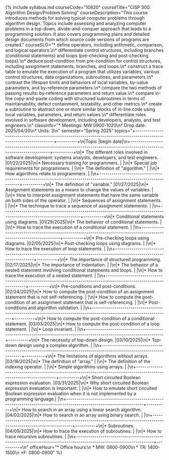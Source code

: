 {% include syllabus.md courseCode="10820" courseTitle="CISP 300: Algorithm Design/Problem Solving" courseDescription="This course introduces methods for solving typical computer problems through algorithm design. Topics include assessing and analyzing computer problems in a top-down, divide-and-conquer approach that leads to a programming solution. It also covers programming plans and detailed design documents from which source code versions of programs are created." courseSLO="* define operators, including arithmetic, comparison, and logical operators.\n* differentiate control structures, including branches (conditional statements) and loops (pre-checking and post-checking loops).\n* deduce post-condition from pre-condition for control structures, including assignment statements, branches, and loops.\n* construct a trace table to emulate the execution of a program that utilizes variables, various control structures, data organizations, subroutines, and parameters.\n* contrast the lifespan limits and behaviors of local variables, by-value parameters, and by-reference parameters.\n* compare the two methods of passing results: by-reference parameters and return value.\n* compare in-line copy-and-paste coding with structured subroutines in terms of maintainability, defect containment, testability, and other metrics.\n* create a subroutine to abstract one or more similar blocks of in-line code using local variables, parameters, and return values.\n* differentiate roles involved in software development, including developers, analysts, and test engineers.\n" classInfo="* Meetings: MW 0900-1020\n* Drop date: 2025/04/20\n* Units: 3\n"  semester="Spring 2025" topics="+--------------------------------------------------------------------------------------------------------------------+----------+\n|Topic                                                                                                               |begin date|\n+--------------------------------------------------------------------------------------------------------------------+----------+\n|* The different roles involved in software development: systems analysts, developers, and test engineers.           |01/22/2025|\n|* Necessary training for programmers.                                                                               |          |\n|* Special job requirements for programmers.                                                                         |          |\n|* The definition of \"algorithm.\"                                                                                    |          |\n|* How algorithms relate to programmers.                                                                             |          |\n+--------------------------------------------------------------------------------------------------------------------+----------+\n|* The definition of \"variable.\"                                                                                     |01/27/2025|\n|* Assignment statements as a means to change the values of variables.                                               |          |\n|* How to interpret assignment statements that have the same variable on both sides of the operator.                 |          |\n|* Sequences of assignment statements.                                                                               |          |\n|* The technique to trace a sequence of assignment statements.                                                       |          |\n+--------------------------------------------------------------------------------------------------------------------+----------+\n|* Conditional statements using diagrams.                                                                            |01/29/2025|\n|* The behavior of conditional statements.                                                                           |          |\n|* How to trace the execution of a conditional statement.                                                            |          |\n+--------------------------------------------------------------------------------------------------------------------+----------+\n|* Pre-checking loops using diagrams.                                                                                |02/05/2025|\n|* Post-checking loops using diagrams.                                                                               |          |\n|* How to trace the execution of loop statements.                                                                    |          |\n+--------------------------------------------------------------------------------------------------------------------+----------+\n|* The importance of structured programming.                                                                         |02/17/2025|\n|* The importance of indentation.                                                                                    |          |\n|* The behavior of a nested statement involving conditional statements and loops.                                    |          |\n|* How to trace the execution of a nested statement.                                                                 |          |\n+--------------------------------------------------------------------------------------------------------------------+----------+\n|* Pre-conditions and post-conditions.                                                                               |02/24/2025|\n|* How to compute the post-condition of an assignment statement that is not self-referencing.                        |          |\n|* How to compute the post-condition of an assignment statement that is self-referencing.                            |          |\n|* Post-conditions and algorithm validation.                                                                         |          |\n+--------------------------------------------------------------------------------------------------------------------+----------+\n|* How to compute the post-condition of a conditional statement.                                                     |03/03/2025|\n|* How to compute the post-condition of a loop statement.                                                            |          |\n|* Loop invariant.                                                                                                   |          |\n+--------------------------------------------------------------------------------------------------------------------+----------+\n|* The necessity of top-down design.                                                                                 |03/10/2025|\n|* Top-down design using a complex algorithm.                                                                        |          |\n+--------------------------------------------------------------------------------------------------------------------+----------+\n|* The limitations of algorithms without arrays.                                                                     |03/19/2025|\n|* The definition of \"array.\"                                                                                        |          |\n|* The definition of the indexing operator.                                                                          |          |\n|* Simple algorithms using arrays.                                                                                   |          |\n+--------------------------------------------------------------------------------------------------------------------+----------+\n|* Short circuited Boolean expression evaluation.                                                                    |03/31/2025|\n|* Why short circuited Boolean expression evaluation is important.                                                   |          |\n|* How to emulate short circuited Boolean expression evaluation when it is not implemented by a programming language.|          |\n+--------------------------------------------------------------------------------------------------------------------+----------+\n|* How to search in an array using a linear search algorithm.                                                        |04/02/2025|\n|* How to search in an array using binary search.                                                                    |          |\n+--------------------------------------------------------------------------------------------------------------------+----------+\n|* Subroutines.                                                                                                      |04/09/2025|\n|* How to trace the execution of subroutines.                                                                        |          |\n|* How to trace recursive subroutines.                                                                               |          |\n+--------------------------------------------------------------------------------------------------------------------+----------+\n" officeHour="* Office hours:\n  * MW: 0800-0900\n  * TR: 1400-1500\n  *F: 0800-0900" %}
